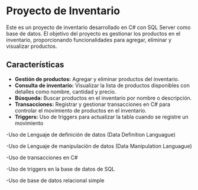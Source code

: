 # Proyecto de Inventario

Este es un proyecto de inventario desarrollado en C# con SQL Server como base de datos. El objetivo del proyecto es gestionar los productos en el inventario, proporcionando funcionalidades para agregar, eliminar y visualizar productos.

## Características

- **Gestión de productos:** Agregar y eliminar productos del inventario.
- **Consulta de inventario:** Visualizar la lista de productos disponibles con detalles como nombre, cantidad y precio.
- **Búsqueda:** Buscar productos en el inventario por nombre o descripción.
- **Transacciones:** Registrar y gestionar transacciones en C# para controlar el movimiento de productos en el inventario.
- **Triggers:** Uso de triggers para actualizar la tabla cuando se registre un movimiento


-Uso de Lenguaje de definición de datos (Data Definition Languague)

-Uso de Lenguaje de manipulación de datos (Data Manipulation Languague)

-Uso de transacciones en C#

-Uso de triggers en la base de datos de SQL

-Uso de base de datos relacional simple



